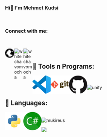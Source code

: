 <!--
**whitechavomocha/whitechavomocha** is a ✨ _special_ ✨ repository because its `README.md` (this file) appears on your GitHub profile.

Here are some ideas to get you started:

- 🔭 I’m currently working on ...
- 🌱 I’m currently learning ...
- 👯 I’m looking to collaborate on ...
- 🤔 I’m looking for help with ...
- 💬 Ask me about ...
- 📫 How to reach me: ...
- 😄 Pronouns: ...
- ⚡ Fun fact: ...

-->

### Hi👋 I'm Mehmet Kudsi

<br />

### Connect with me:

<br />

[<img align="left" alt="whitechavomocha" width="30px" src="https://raw.githubusercontent.com/iconic/open-iconic/master/svg/globe.svg" />][mail]
[<img align="left" alt="whitechavomocha" width="30px" src="https://cdn.jsdelivr.net/npm/simple-icons@v3/icons/twitter.svg" />][twitter]
[<img align="left" alt="whitechavomocha" width="30px" src="https://cdn.jsdelivr.net/npm/simple-icons@v3/icons/linkedin.svg" />][linkedin]


[mail]: mailto:mehmetkudsi@yandex.com
[twitter]: https://twitter.com/whitechavomocha
[linkedin]: https://www.linkedin.com/in/mehmetkudsiodaman/

<br />

## 🔧 Tools n Programs:

[<img align="left" alt="Visual Studio Code" width="60px" src="https://raw.githubusercontent.com/github/explore/80688e429a7d4ef2fca1e82350fe8e3517d3494d/topics/visual-studio-code/visual-studio-code.png" />][vsCode]

[<img align="left" alt="Git" width="60px" src="https://raw.githubusercontent.com/github/explore/80688e429a7d4ef2fca1e82350fe8e3517d3494d/topics/git/git.png" />][git]

[<img align="left" alt="GitHub" width="60px" src="https://raw.githubusercontent.com/github/explore/78df643247d429f6cc873026c0622819ad797942/topics/github/github.png" />][github]

<br />

[<img align="left" alt="unity" width="120px" src="https://external-content.duckduckgo.com/iu/?u=https%3A%2F%2Funity3d.com%2Fprofiles%2Funity3d%2Fthemes%2Funity%2Fimages%2Fpages%2Fbranding_trademarks%2Funity-masterbrand-black.png&f=1&nofb=1" />][unity]

[vsCode]: https://code.visualstudio.com/
[git]: https://git-scm.com/
[github]: https://github.com/whitechavomocha
[unity]: https://unity.com/
[python]: https://www.python.org
[csharp]: https://docs.microsoft.com/en-us/dotnet/csharp/

<br />

## 🔧 Languages:

[<img align="left" alt="Python" width="60px" src="https://raw.githubusercontent.com/github/explore/cebd63002168a05a6a642f309227eefeccd92950/topics/python/python.png" />][python]

[<img align="left" alt="csharp" width="60px" src="https://raw.githubusercontent.com/github/explore/80688e429a7d4ef2fca1e82350fe8e3517d3494d/topics/csharp/csharp.png" />][csharp]

[python]: https://www.python.org
[csharp]: https://docs.microsoft.com/en-us/dotnet/csharp/

<br />

<img height="180em" align="center" src="https://github-readme-stats.vercel.app/api/top-langs?username=whitechavomocha&show_icons=true&locale=en&layout=compact&langs_count=8&theme=algolia" alt="mukireus"/>

<br />

![](https://komarev.com/ghpvc/?username=whitechavomocha&color=blueviolet)
